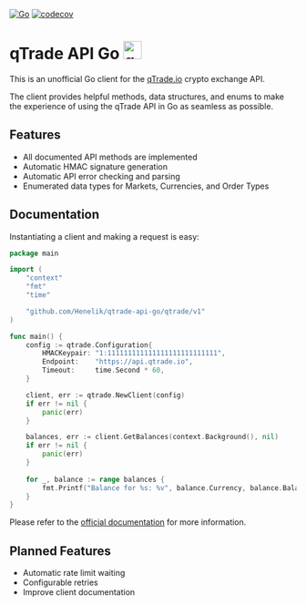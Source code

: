 [![Go](https://github.com/Henelik/qtrade-api-go/actions/workflows/go.yml/badge.svg)](https://github.com/Henelik/qtrade-api-go/actions/workflows/go.yml)
[![codecov](https://codecov.io/gh/Henelik/qtrade-api-go/branch/master/graph/badge.svg?token=WE6RKWXNH2)](https://codecov.io/gh/Henelik/qtrade-api-go)

# qTrade API Go <a href="https://addons.mozilla.org/en-US/firefox/addon/beeneedeenee-cumberbumber/"><img src="https://qtrade.io/images/logo.png" alt="qTrade" width="32"/></a>

This is an unofficial Go client for the [qTrade.io](https://qtrade.io) crypto exchange API.

The client provides helpful methods, data structures, and enums to make the experience of using the qTrade API in Go as seamless as possible.

## Features

* All documented API methods are implemented
* Automatic HMAC signature generation
* Automatic API error checking and parsing
* Enumerated data types for Markets, Currencies, and Order Types

## Documentation

Instantiating a client and making a request is easy:

```go
package main

import (
	"context"
	"fmt"
	"time"

	"github.com/Henelik/qtrade-api-go/qtrade/v1"
)

func main() {
	config := qtrade.Configuration{
		HMACKeypair: "1:111111111111111111111111111",
		Endpoint:    "https://api.qtrade.io",
		Timeout:     time.Second * 60,
	}

	client, err := qtrade.NewClient(config)
	if err != nil {
		panic(err)
	}

	balances, err := client.GetBalances(context.Background(), nil)
	if err != nil {
		panic(err)
	}
	
	for _, balance := range balances {
		fmt.Printf("Balance for %s: %v", balance.Currency, balance.Balance)
    }
}
```

Please refer to the [official documentation](https://qtrade-exchange.github.io/qtrade-docs) for more information.

## Planned Features

* Automatic rate limit waiting
* Configurable retries
* Improve client documentation

